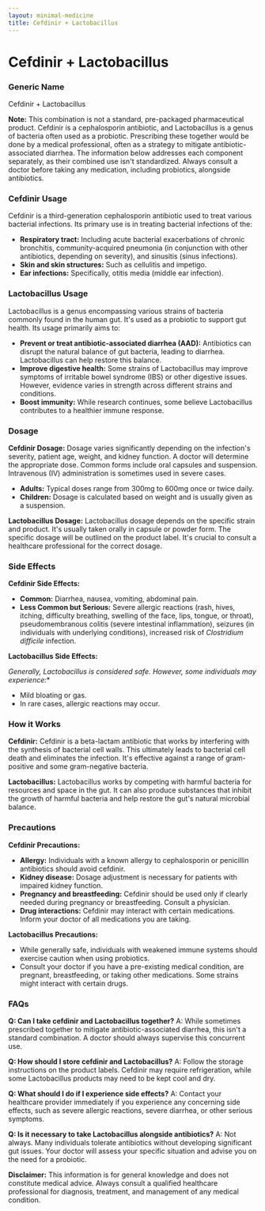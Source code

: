 ```yaml
---
layout: minimal-medicine
title: Cefdinir + Lactobacillus
---
```


# Cefdinir + Lactobacillus
### Generic Name
Cefdinir + Lactobacillus

**Note:**  This combination is not a standard, pre-packaged pharmaceutical product.  Cefdinir is a cephalosporin antibiotic, and Lactobacillus is a genus of bacteria often used as a probiotic.  Prescribing these together would be done by a medical professional, often as a strategy to mitigate antibiotic-associated diarrhea.  The information below addresses each component separately, as their combined use isn't standardized.  Always consult a doctor before taking any medication, including probiotics, alongside antibiotics.


### Cefdinir Usage

Cefdinir is a third-generation cephalosporin antibiotic used to treat various bacterial infections. Its primary use is in treating bacterial infections of the:

* **Respiratory tract:**  Including acute bacterial exacerbations of chronic bronchitis, community-acquired pneumonia (in conjunction with other antibiotics, depending on severity), and sinusitis (sinus infections).
* **Skin and skin structures:**  Such as cellulitis and impetigo.
* **Ear infections:**  Specifically, otitis media (middle ear infection).


### Lactobacillus Usage

Lactobacillus is a genus encompassing various strains of bacteria commonly found in the human gut.  It's used as a probiotic to support gut health.  Its usage primarily aims to:

* **Prevent or treat antibiotic-associated diarrhea (AAD):** Antibiotics can disrupt the natural balance of gut bacteria, leading to diarrhea.  Lactobacillus can help restore this balance.
* **Improve digestive health:**  Some strains of Lactobacillus may improve symptoms of irritable bowel syndrome (IBS) or other digestive issues.  However, evidence varies in strength across different strains and conditions.
* **Boost immunity:**  While research continues, some believe Lactobacillus contributes to a healthier immune response.


### Dosage

**Cefdinir Dosage:** Dosage varies significantly depending on the infection's severity, patient age, weight, and kidney function.  A doctor will determine the appropriate dose.  Common forms include oral capsules and suspension.  Intravenous (IV) administration is sometimes used in severe cases.  

* **Adults:** Typical doses range from 300mg to 600mg once or twice daily.
* **Children:**  Dosage is calculated based on weight and is usually given as a suspension.

**Lactobacillus Dosage:**  Lactobacillus dosage depends on the specific strain and product.  It's usually taken orally in capsule or powder form. The specific dosage will be outlined on the product label. It's crucial to consult a healthcare professional for the correct dosage.

### Side Effects

**Cefdinir Side Effects:**

* **Common:** Diarrhea, nausea, vomiting, abdominal pain.
* **Less Common but Serious:**  Severe allergic reactions (rash, hives, itching, difficulty breathing, swelling of the face, lips, tongue, or throat), pseudomembranous colitis (severe intestinal inflammation), seizures (in individuals with underlying conditions), increased risk of *Clostridium difficile* infection.

**Lactobacillus Side Effects:**

*Generally, Lactobacillus is considered safe.  However, some individuals may experience:**
* Mild bloating or gas.
* In rare cases, allergic reactions may occur.


### How it Works

**Cefdinir:** Cefdinir is a beta-lactam antibiotic that works by interfering with the synthesis of bacterial cell walls. This ultimately leads to bacterial cell death and eliminates the infection.  It's effective against a range of gram-positive and some gram-negative bacteria.

**Lactobacillus:**  Lactobacillus works by competing with harmful bacteria for resources and space in the gut. It can also produce substances that inhibit the growth of harmful bacteria and help restore the gut's natural microbial balance.


### Precautions

**Cefdinir Precautions:**

* **Allergy:** Individuals with a known allergy to cephalosporin or penicillin antibiotics should avoid cefdinir.
* **Kidney disease:**  Dosage adjustment is necessary for patients with impaired kidney function.
* **Pregnancy and breastfeeding:** Cefdinir should be used only if clearly needed during pregnancy or breastfeeding.  Consult a physician.
* **Drug interactions:**  Cefdinir may interact with certain medications. Inform your doctor of all medications you are taking.


**Lactobacillus Precautions:**

* While generally safe, individuals with weakened immune systems should exercise caution when using probiotics.
*  Consult your doctor if you have a pre-existing medical condition, are pregnant, breastfeeding, or taking other medications.  Some strains might interact with certain drugs.


### FAQs

**Q: Can I take cefdinir and Lactobacillus together?**
A:  While sometimes prescribed together to mitigate antibiotic-associated diarrhea, this isn't a standard combination.  A doctor should always supervise this concurrent use.


**Q: How should I store cefdinir and Lactobacillus?**
A: Follow the storage instructions on the product labels. Cefdinir may require refrigeration, while some Lactobacillus products may need to be kept cool and dry.


**Q: What should I do if I experience side effects?**
A:  Contact your healthcare provider immediately if you experience any concerning side effects, such as severe allergic reactions, severe diarrhea, or other serious symptoms.


**Q: Is it necessary to take Lactobacillus alongside antibiotics?**
A: Not always.  Many individuals tolerate antibiotics without developing significant gut issues. Your doctor will assess your specific situation and advise you on the need for a probiotic.


**Disclaimer:** This information is for general knowledge and does not constitute medical advice. Always consult a qualified healthcare professional for diagnosis, treatment, and management of any medical condition.
